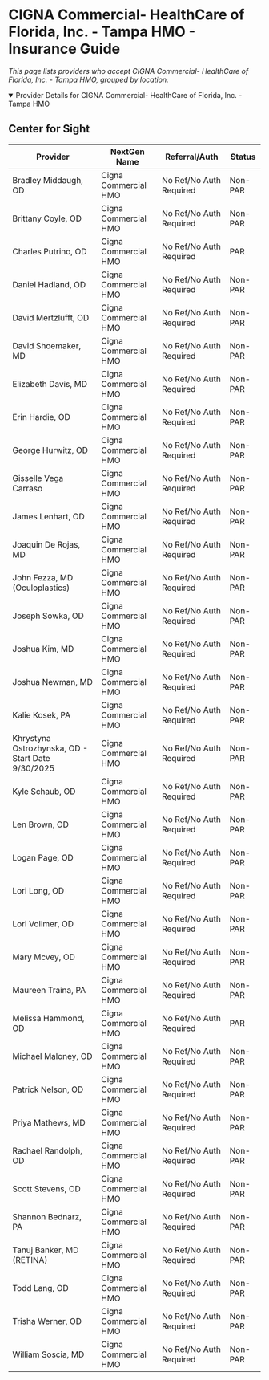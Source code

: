 # CIGNA Commercial- HealthCare of Florida, Inc. - Tampa HMO - Insurance Guide

*This page lists providers who accept CIGNA Commercial- HealthCare of Florida, Inc. - Tampa HMO, grouped by location.*

<details open><summary>Provider Details for CIGNA Commercial- HealthCare of Florida, Inc. - Tampa HMO</summary>

## Center for Sight

| Provider | NextGen Name | Referral/Auth | Status |
|----------|-------------|--------------|--------|
| Bradley Middaugh, OD | Cigna Commercial HMO | No Ref/No Auth Required | Non-PAR |
| Brittany Coyle, OD | Cigna Commercial HMO | No Ref/No Auth Required | Non-PAR |
| Charles Putrino, OD | Cigna Commercial HMO | No Ref/No Auth Required | PAR |
| Daniel Hadland, OD | Cigna Commercial HMO | No Ref/No Auth Required | Non-PAR |
| David Mertzlufft, OD | Cigna Commercial HMO | No Ref/No Auth Required | Non-PAR |
| David Shoemaker, MD | Cigna Commercial HMO | No Ref/No Auth Required | Non-PAR |
| Elizabeth Davis, MD | Cigna Commercial HMO | No Ref/No Auth Required | Non-PAR |
| Erin Hardie, OD | Cigna Commercial HMO | No Ref/No Auth Required | Non-PAR |
| George Hurwitz, OD | Cigna Commercial HMO | No Ref/No Auth Required | Non-PAR |
| Gisselle Vega Carraso | Cigna Commercial HMO | No Ref/No Auth Required | Non-PAR |
| James Lenhart, OD | Cigna Commercial HMO | No Ref/No Auth Required | Non-PAR |
| Joaquin De Rojas, MD | Cigna Commercial HMO | No Ref/No Auth Required | Non-PAR |
| John Fezza, MD (Oculoplastics) | Cigna Commercial HMO | No Ref/No Auth Required | Non-PAR |
| Joseph Sowka, OD | Cigna Commercial HMO | No Ref/No Auth Required | Non-PAR |
| Joshua Kim, MD | Cigna Commercial HMO | No Ref/No Auth Required | Non-PAR |
| Joshua Newman, MD | Cigna Commercial HMO | No Ref/No Auth Required | Non-PAR |
| Kalie Kosek, PA | Cigna Commercial HMO | No Ref/No Auth Required | Non-PAR |
| Khrystyna Ostrozhynska, OD - Start Date 9/30/2025 | Cigna Commercial HMO | No Ref/No Auth Required | Non-PAR |
| Kyle Schaub, OD | Cigna Commercial HMO | No Ref/No Auth Required | Non-PAR |
| Len Brown, OD | Cigna Commercial HMO | No Ref/No Auth Required | Non-PAR |
| Logan Page, OD | Cigna Commercial HMO | No Ref/No Auth Required | Non-PAR |
| Lori Long, OD | Cigna Commercial HMO | No Ref/No Auth Required | Non-PAR |
| Lori Vollmer, OD | Cigna Commercial HMO | No Ref/No Auth Required | Non-PAR |
| Mary Mcvey, OD | Cigna Commercial HMO | No Ref/No Auth Required | Non-PAR |
| Maureen Traina, PA | Cigna Commercial HMO | No Ref/No Auth Required | Non-PAR |
| Melissa Hammond, OD | Cigna Commercial HMO | No Ref/No Auth Required | PAR |
| Michael Maloney, OD | Cigna Commercial HMO | No Ref/No Auth Required | Non-PAR |
| Patrick Nelson, OD | Cigna Commercial HMO | No Ref/No Auth Required | Non-PAR |
| Priya Mathews, MD | Cigna Commercial HMO | No Ref/No Auth Required | Non-PAR |
| Rachael Randolph, OD | Cigna Commercial HMO | No Ref/No Auth Required | Non-PAR |
| Scott Stevens, OD | Cigna Commercial HMO | No Ref/No Auth Required | Non-PAR |
| Shannon Bednarz, PA | Cigna Commercial HMO | No Ref/No Auth Required | Non-PAR |
| Tanuj Banker, MD (RETINA) | Cigna Commercial HMO | No Ref/No Auth Required | Non-PAR |
| Todd Lang, OD | Cigna Commercial HMO | No Ref/No Auth Required | Non-PAR |
| Trisha Werner, OD | Cigna Commercial HMO | No Ref/No Auth Required | Non-PAR |
| William Soscia, MD | Cigna Commercial HMO | No Ref/No Auth Required | Non-PAR |

</details>


